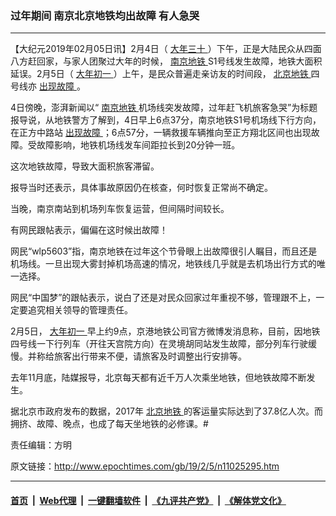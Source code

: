### 过年期间 南京北京地铁均出故障 有人急哭
------------------------

<p>
 【大纪元2019年02月05日讯】2月4日（
 <a href="http://www.epochtimes.com/gb/tag/%E5%A4%A7%E5%B9%B4%E4%B8%89%E5%8D%81.html">
  大年三十
 </a>
 ）下午，正是大陆民众从四面八方赶回家，与家人团聚过大年的时候，
 <a href="http://www.epochtimes.com/gb/tag/%E5%8D%97%E4%BA%AC%E5%9C%B0%E9%93%81.html">
  南京地铁
 </a>
 S1号线发生故障，地铁大面积延误。2月5日（
 <a href="http://www.epochtimes.com/gb/tag/%E5%A4%A7%E5%B9%B4%E5%88%9D%E4%B8%80.html">
  大年初一
 </a>
 ）上午，是民众普遍走亲访友的时间段，
 <a href="http://www.epochtimes.com/gb/tag/%E5%8C%97%E4%BA%AC%E5%9C%B0%E9%93%81.html">
  北京地铁
 </a>
 四号线亦
 <a href="http://www.epochtimes.com/gb/tag/%E5%87%BA%E7%8E%B0%E6%95%85%E9%9A%9C.html">
  出现故障
 </a>
 。
</p>
<p>
 4日傍晚，澎湃新闻以“
 <a href="http://www.epochtimes.com/gb/tag/%E5%8D%97%E4%BA%AC%E5%9C%B0%E9%93%81.html">
  南京地铁
 </a>
 机场线突发故障，过年赶飞机旅客急哭”为标题报导说，从地铁警方了解到，4日早上6点37分，南京地铁S1号机场线下行方向，在正方中路站
 <a href="http://www.epochtimes.com/gb/tag/%E5%87%BA%E7%8E%B0%E6%95%85%E9%9A%9C.html">
  出现故障
 </a>
 ；6点57分，一辆救援车辆推向至正方翔北区间也出现故障。受故障影响，地铁机场线发车间距拉长到20分钟一班。
</p>
<p>
 这次地铁故障，导致大面积旅客滞留。
</p>
<p>
 报导当时还表示，具体事故原因仍在核查，何时恢复正常尚不确定。
</p>
<p>
 当晚，南京南站到机场列车恢复运营，但间隔时间较长。
</p>
<p>
 有网民跟帖表示，偏偏在这时候出故障！
</p>
<p>
 网民“wlp5603”指，南京地铁在过年这个节骨眼上出故障很引人瞩目，而且还是机场线。一旦出现大雾封掉机场高速的情况，地铁线几乎就是去机场出行方式的唯一选择。
</p>
<p>
 网民“中国梦”的跟帖表示，说白了还是对民众回家过年重视不够，管理跟不上，一定要追究相关领导的管理责任。
</p>
<p>
 2月5日，
 <a href="http://www.epochtimes.com/gb/tag/%E5%A4%A7%E5%B9%B4%E5%88%9D%E4%B8%80.html">
  大年初一
 </a>
 早上约9点，京港地铁公司官方微博发消息称，目前，因地铁四号线一下行列车（开往天宫院方向）在灵境胡同站发生故障，部分列车行驶缓慢。并称给旅客出行带来不便，请旅客及时调整出行安排等。
</p>
<p>
 去年11月底，陆媒报导，北京每天都有近千万人次乘坐地铁，但地铁故障不断发生。
</p>
<p>
 据北京市政府发布的数据，2017年
 <a href="http://www.epochtimes.com/gb/tag/%E5%8C%97%E4%BA%AC%E5%9C%B0%E9%93%81.html">
  北京地铁
 </a>
 的客运量实际达到了37.8亿人次。而拥挤、故障、晚点，也成了每天坐地铁的必修课。#
</p>
<p>
 责任编辑：方明
</p>

原文链接：http://www.epochtimes.com/gb/19/2/5/n11025295.htm


------------------------
#### [首页](https://github.com/gfw-breaker/banned-news/blob/master/README.md) &nbsp;|&nbsp; [Web代理](https://github.com/labour-camp/helloworld) &nbsp;|&nbsp; [一键翻墙软件](https://github.com/gfw-breaker/nogfw/blob/master/README.md) &nbsp;|&nbsp; [《九评共产党》](https://github.com/gfw-breaker/9ping.md/blob/master/README.md#九评之一评共产党是什么) &nbsp;|&nbsp; [《解体党文化》](https://github.com/gfw-breaker/jtdwh.md/blob/master/README.md#绪论)


